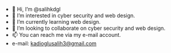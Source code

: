 - 👋 Hi, I’m @salihkdgl
- 👀 I’m interested in cyber security and web design.
- 🌱 I’m currently learning web design.
- 💞️ I’m looking to collaborate on cyber security and web design.
- 📫 You can reach me via my e-mail account.
- e-mail: kadioglusalih3@gmail.com
